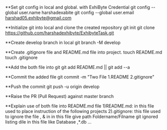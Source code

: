 **Set git config in local and global. with ExhiByte Credential
git config --global user.name harshadexabite
git config --global user.email harshad05.exhibyte@gmail.com


**Initialize git into local and clone the created repository 
git init
git clone https://github.com/harshadexhibyte/ExhibyteTask.git


**Create develop  branch in local
git branch -M develop


**Create .gitignore file and README.md file into project.
touch README.md
touch .gitignore


**Add the both file into git
git add README.md || git add --a


**Commit the added file
git commit -m "Two File 1.README 2.gitignore"


**Push the commit
git push -u origin develop


**Raise the PR (Pull Request) against master branch


**Explain use of both file into  README.md file
1)README.md: in this file used to place instruction of the following projects
2).gitignore: this file used to ignore the file , & in in this file give path Foldername/Filname git ignored listing dile in this file like Database ,*.db ...





